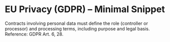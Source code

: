 # EU Privacy (GDPR) – Minimal Snippet
Contracts involving personal data must define the role (controller or processor) and processing terms, including purpose and legal basis. Reference: GDPR Art. 6, 28.



